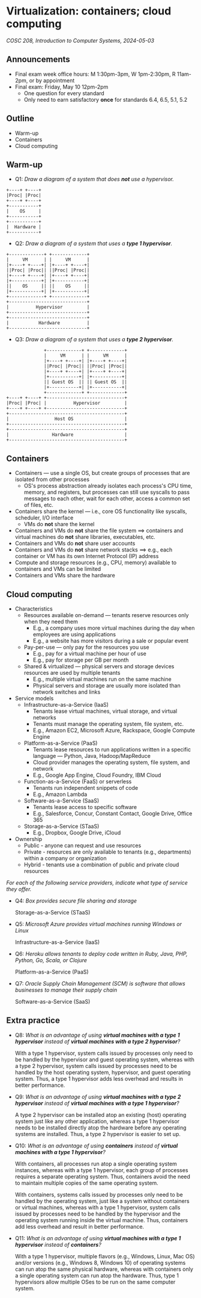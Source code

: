 # Virtualization: containers; cloud computing
_COSC 208, Introduction to Computer Systems, 2024-05-03_

## Announcements
* Final exam week office hours: M 1:30pm-3pm, W 1pm-2:30pm, R 11am-2pm, or by appointment
* Final exam: Friday, May 10 12pm-2pm 
    * One question for every standard
    * Only need to earn satisfactory **once** for standards 6.4, 6.5, 5.1, 5.2

## Outline
* Warm-up
* Containers
* Cloud computing

## Warm-up

* Q1: _Draw a diagram of a system that does **not** use a hypervisor._

```
+----+ +----+
|Proc| |Proc|
+----+ +----+
+-----------+
|    OS     |
+-----------+
+-----------+
|  Hardware |
+-----------+
```

* Q2: _Draw a diagram of a system that uses a **type 1 hypervisor**._

```
+-------------+ +-------------+
|     VM      | |     VM      |
|+----+ +----+| |+----+ +----+|
||Proc| |Proc|| ||Proc| |Proc||
|+----+ +----+| |+----+ +----+|
|+-----------+| |+-----------+|
||    OS     || ||    OS     ||
|+-----------+| |+-----------+|
+-------------+ +-------------+
+-----------------------------+
|          Hypervisor         |
+-----------------------------+
+-----------------------------+
|           Hardware          |
+-----------------------------+
```

* Q3: _Draw a diagram of a system that uses a **type 2 hypervisor**._

```
              +-------------+ +-------------+
              |     VM      | |     VM      |
              |+----+ +----+| |+----+ +----+|
              ||Proc| |Proc|| ||Proc| |Proc||
              |+----+ +----+| |+----+ +----+|
              |+-----------+| |+-----------+|
              || Guest OS  || || Guest OS  ||
              |+-----------+| |+-----------+|
              +-------------+ +-------------+
+----+ +----+ +-----------------------------+
|Proc| |Proc| |          Hypervisor         |
+----+ +----+ +-----------------------------+
+-------------------------------------------+
|                 Host OS                   |
+-------------------------------------------+
+-------------------------------------------+
|                Hardware                   |
+-------------------------------------------+
```

## Containers

* Containers — use a single OS, but create groups of processes that are isolated from other processes
    * OS's process abstraction already isolates each process's CPU time, memory, and registers, but processes can still use syscalls to pass messages to each other, wait for each other, access a common set of files, etc.
* Containers share the kernel — i.e., core OS functionality like syscalls, scheduler, I/O interface
    * VMs do **not** share the kernel
* Containers and VMs do **not** share the file system ==> containers and virtual machines do **not** share libraries, executables, etc.
* Containers and VMs do **not** share user accounts
* Containers and VMs do **not** share network stacks ==> e.g., each container or VM has its own Internet Protocol (IP) address
* Compute and storage resources (e.g., CPU, memory) available to containers and VMs can be limited
* Containers and VMs share the hardware

## Cloud computing

* Characteristics
    * Resources available on-demand — tenants reserve resources only when they need them
        * E.g., a company uses more virtual machines during the day when employees are using applications
        * E.g., a website has more visitors during a sale or popular event
    * Pay-per-use — only pay for the resources you use
        * E.g., pay for a virtual machine per hour of use
        * E.g., pay for storage per GB per month
    * Shared & virtualized — physical servers and storage devices resources are used by multiple tenants
        * E.g., multiple virtual machines run on the same machine
        * Physical servers and storage are usually more isolated than network switches and links
* Service models
    * Infrastructure-as-a-Service (IaaS)
        * Tenants lease virtual machines, virtual storage, and virtual networks
        * Tenants must manage the operating system, file system, etc.
        * E.g., Amazon EC2, Microsoft Azure, Rackspace, Google Compute Engine
    * Platform-as-a-Service (PaaS)
        * Tenants lease resources to run applications written in a specific language — Python, Java, Hadoop/MapReduce
        * Cloud provider manages the operating system, file system, and network
        * E.g., Google App Engine, Cloud Foundry, IBM Cloud
    * Function-as-a-Service (FaaS) or serverless
        * Tenants run independent snippets of code
        * E.g., Amazon Lambda
    * Software-as-a-Service (SaaS)
        * Tenants lease access to specific software
        * E.g., Salesforce, Concur, Constant Contact, Google Drive, Office 365
    * Storage-as-a-Service (STaaS)
        * E.g., Dropbox, Google Drive, iCloud
* Ownership
    * Public - anyone can request and use resources
    * Private - resources are only available to tenants (e.g., departments) within a company or organization
    * Hybrid - tenants use a combination of public and private cloud resources

_For each of the following service providers, indicate what type of service they offer._

* Q4: _Box provides secure file sharing and storage_

    Storage-as-a-Service (STaaS)

* Q5: _Microsoft Azure provides virtual machines running Windows or Linux_

    Infrastructure-as-a-Service (IaaS)

* Q6: _Heroku allows tenants to deploy code written in Ruby, Java, PHP, Python, Go, Scala, or Clojure_

    Platform-as-a-Service (PaaS)

* Q7: _Oracle Supply Chain Management (SCM) is software that allows businesses to manage their supply chain_

    Software-as-a-Service (SaaS)

## Extra practice

* Q8: _What is an advantage of using **virtual machines with a type 1 hypervisor** instead of **virtual machines with a type 2 hypervisor**?_

    With a type 1 hypervisor, system calls issued by processes only need to be handled by the hypervisor and guest operating system, whereas with a type 2 hypervisor, system calls issued by processes need to be handled by the host operating system, hypervisor, and guest operating system. Thus, a type 1 hypervisor adds less overhead and results in better performance.

* Q9: _What is an advantage of using **virtual machines with a type 2 hypervisor** instead of **virtual machines with a type 1 hypervisor**?_

    A type 2 hypervisor can be installed atop an existing (host) operating system just like any other application, whereas a type 1 hypervisor needs to be installed directly atop the hardware before any operating systems are installed. Thus, a type 2 hypervisor is easier to set up.

* Q10: _What is an advantage of using **containers** instead of **virtual machines with a type 1 hypervisor**?_

    With containers, all processes run atop a single operating system instances, whereas with a type 1 hypervisor, each group of processes requires a separate operating system. Thus, containers avoid the need to maintain multiple copies of the same operating system.

    With containers, systems calls issued by processes only need to be handled by the operating system, just like a system without containers or virtual machines, whereas with a type 1 hypervisor, system calls issued by processes need to be handled by the hypervisor and the operating system running inside the virtual machine. Thus, containers add less overhead and result in better performance.

* Q11: _What is an advantage of using **virtual machines with a type 1 hypervisor** instead of **containers**?_

    With a type 1 hypervisor, multiple flavors (e.g., Windows, Linux, Mac OS) and/or versions (e.g., Windows 8, Windows 10) of operating systems can run atop the same physical hardware, whereas with containers only a single operating system can run atop the hardware. Thus, type 1 hypervisors allow multiple OSes to be run on the same computer system.
